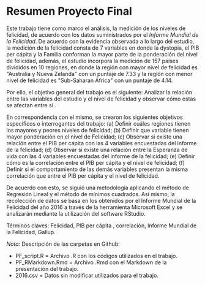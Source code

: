 # Resumen Proyecto Final

Este trabajo tiene como marco el análisis, la medición de los niveles de felicidad, de acuerdo con los datos suministrados por el _Informe Mundial de la Felicidad_. De acuerdo con la evidencia observada a lo largo del estudio, la medición de la felicidad consta de 7 variables en donde la dystopia, el PIB per cápita y la Familia conforman la mayor parte de la ponderación del nivel de felicidad, además, el estudio incorpora la medición de 157 países divididos en 10 regiones, en donde la región con mayor nivel de felicidad es "Australia y Nueva Zelanda" con un puntaje de 7.33 y la región con menor nivel de felicidad es "Sub-Saharan África" con un puntaje de 4.14. 

Por ello, el objetivo general del trabajo es el siguiente: Analizar la relación entre las variables del estudio y el nivel de felicidad y observar cómo estas se afectan entre si . 

En correspondencia con el mismo, se crearon los siguientes objetivos específicos o interrogantes del trabajo: (a) Definir cuáles regiones tienen los mayores y peores niveles de felicidad; (b) Definir que variable tienen mayor ponderación en el nivel de Felicidad; (c) Observar si existe una relación entre el PIB per cápita con las 4 variables encuestadas del informe de la felicidad; (d) Observar si existe una relación entre la Esperanza de vida con las 4 variables encuestadas del informe de la felicidad; (e) Definir cómo es la correlación entre el PIB per cápita y el nivel de felicidad; (f) Definir si el comportamiento de las demás variables presentan la misma correlación que entre el PIB per cápita y el nivel de felicidad. 

De acuerdo con esto, se siguió una metodología aplicando el método de Regresión Lineal y el método de mínimos cuadrados. Así mismo, la recolección de datos se basa en los obtenidos por el Informe Mundial de la Felicidad del año 2016 a través de la herramienta Microsoft Excel y se analizarán mediante la utilización del software RStudio.

Términos claves: Felicidad, PIB per cápita , correlación, Informe Mundial de la Felicidad, Gallup.

_Nota:_ Descripción de las carpetas en Github:
- PF_script.R = Archivo .R con los códigos utilizados en el trabajo.
- PF_RMarkdown.Rmd = Archivo .Rmd con el Markdown de la presentación del trabajo.
- 2016.csv = Datos sin modificar utilizados para el trabajo.
